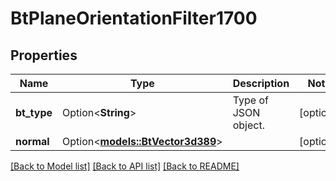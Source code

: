 # BtPlaneOrientationFilter1700

## Properties

Name | Type | Description | Notes
------------ | ------------- | ------------- | -------------
**bt_type** | Option<**String**> | Type of JSON object. | [optional]
**normal** | Option<[**models::BtVector3d389**](BTVector3d-389.md)> |  | [optional]

[[Back to Model list]](../README.md#documentation-for-models) [[Back to API list]](../README.md#documentation-for-api-endpoints) [[Back to README]](../README.md)


